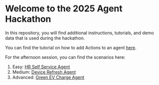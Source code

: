 # Welcome to the 2025 Agent Hackathon

In this repository, you will find additional instructions, tutorials, and demo data that is used during the hackathon. 

You can find the tutorial on how to add Actions to an agent [here](actions.md).

For the afternoon session, you can find the scenarios here: 

1. Easy: [HR Self Service Agent](solutions/HR%20Self%20Service%20Agent/Easy%20-%20HR%20Self%20Service.pdf)
2. Medium: [Device Refresh Agent](solutions/Device%20Refresh%20Agent%20Lab/Device%20Refresh%20Agent%20Lab%20PDF.pdf)
3. Advanced: [Green EV Charge Agent](gsi_tutorial.md)
